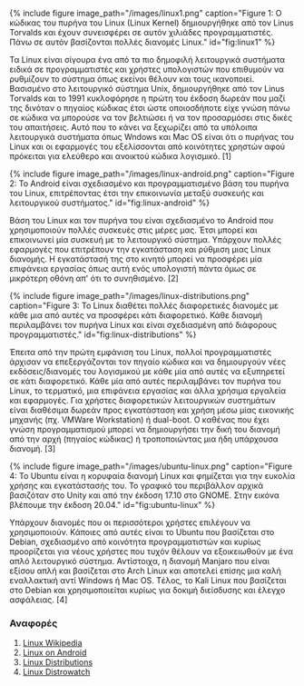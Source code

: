 {% include figure image_path="/images/linux1.png" caption="Figure 1: Ο κώδικας του πυρήνα του Linux (Linux Kernel) δημιουργήθηκε από τον Linus Torvalds και έχουν συνεισφέρει σε αυτόν χιλιάδες προγραμματιστές. Πάνω σε αυτόν βασίζονται πολλές διανομές Linux." id="fig:linux1" %}

Τα Linux είναι σίγουρα ένα από τα πιο δημοφιλή λειτουργικά συστήματα ειδικά σε προγραμματιστές και χρήστες υπολογιστών που επιθυμούν να ρυθμίζουν το σύστημα όπως εκείνοι θέλουν και τους ικανοποιεί. Βασισμένο στο λειτουργικό σύστημα Unix, δημιουργήθηκε από τον Linus Torvalds και το 1991 κυκλοφόρησε η πρώτη του έκδοση δωρεάν που μαζί της δινόταν ο πηγαίος κώδικας έτσι ώστε οποιοσδήποτε είχε γνώση πάνω σε κώδικα να μπορούσε να τον βελτιώσει ή να τον προσαρμόσει στις δικές του απαιτήσεις. Αυτό που το κάνει να ξεχωρίζει από τα υπόλοιπα λειτουργικά συστήματα όπως Wndows και Mac OS είναι ότι ο πυρήνας του Linux και οι εφαρμογές του εξελίσσονται από κοινότητες χρηστών αφού πρόκειται για ελεύθερο και ανοικτού κώδικα λογισμικό. [1]

{% include figure image_path="/images/linux-android.png" caption="Figure 2: Το Android είναι σχεδιασμένο και προγραμματισμένο βάση του πυρήνα του Linux, επιτρέποντας έτσι την επικοινωνία μεταξύ συσκευής και λειτουργικού συστήματος." id="fig:linux-android" %}

Βάση του Linux και τον πυρήνα του είναι σχεδιασμένο το Android που χρησιμοποιούν πολλές συσκευές στις μέρες μας. Έτσι μπορεί και επικοινωνεί μία συσκευή με το λειτουργικό σύστημα. Υπάρχουν πολλές εφαρμογές που επιτρέπουν την εγκατάσταση και ρύθμιση μιας Linux διανομής. Η εγκατάστασή της στο κινητό μπορεί να προσφέρει μία επιφάνεια εργασίας όπως αυτή ενός υπολογιστή πάντα όμως σε μικρότερη οθόνη απ' ότι το συνηθισμένο. [2]

{% include figure image_path="/images/linux-distributions.png" caption="Figure 3: Το Linux διαθέτει πολλές διαφορετικές διανομές με κάθε μια από αυτές να προσφέρει κάτι διαφορετικό. Κάθε διανομή περιλαμβάνει τον πυρήνα Linux και είναι σχεδιασμένη από διάφορους προγραμματιστές." id="fig:linux-distributions" %}

Έπειτα από την πρώτη εμφάνιση του Linux, πολλοί προγραμματιστές άρχισαν να επεξεργάζονται τον πηγαίο κώδικα και να δημιουργούν νέες εκδόσεις/διανομές του λογισμικού με κάθε μία από αυτές να εξυπηρετεί σε κάτι διαφορετικό. Κάθε μία από αυτές περιλαμβάνει τον πυρήνα του Linux, το τερματικό, μια επιφάνεια εργασίας και άλλα χρήσιμα εργαλεία και εφαρμογές. Για χρήστες διαφορετικών λειτουργικών συστημάτων είναι διαθέσιμα δωρεάν προς εγκατάσταση και χρήση μέσω μίας εικονικής μηχανής (πχ. VMWare Workstation) ή dual-boot. Ο καθένας που έχει γνώση προγραμματισμού μπορεί να δημιουργήσει την δική του διανομή από την αρχή (πηγαίος κώδικας) ή τροποποιώντας μια ήδη υπάρχουσα διανομή. [3]

{% include figure image_path="/images/ubuntu-linux.png" caption="Figure 4: Το Ubuntu είναι η κορυφαία διανομή Linux και φημίζεται για την ευκολία χρήσης και εγκατάστασής του. Το γραφικό του περιβάλλον αρχικά βασιζόταν στο Unity και από την έκδοση 17.10 στο GNOME. Στην εικόνα βλέπουμε την έκδοση 20.04." id="fig:ubuntu-linux" %}

Υπάρχουν διανομές που οι περισσότεροι χρήστες επιλέγουν να χρησιμοποιούν. Κάποιες από αυτές είναι το Ubuntu που βασίζεται στο Debian, σχεδιασμένο από κοινότητα προγραμματιστών και κυρίως προορίζεται για νέους χρήστες που τυχόν θέλουν να εξοικειωθούν με ένα απλό λειτουργικό σύστημα. Αντίστοιχα, η διανομή Manjaro που είναι εξίσου απλή και βασίζεται στο Arch Linux και αποτελεί επίσης μια καλή εναλλακτική αντί Windows ή Mac OS. Tέλος, το Kali Linux που βασίζεται στο Debian και χρησιμοποιείται κυρίως για δοκιμή διείσδυσης και έλεγχο ασφάλειας. [4]

### Αναφορές

1. [Linux Wikipedia](https://en.wikipedia.org/wiki/Linux)
2. [Linux on Android](https://www.makeuseof.com/tag/how-to-linux-on-android/)
3. [Linux Distributions](https://www.suse.com/suse-defines/definition/linux-distribution/)
4. [Linux Distrowatch](https://distrowatch.com/)
